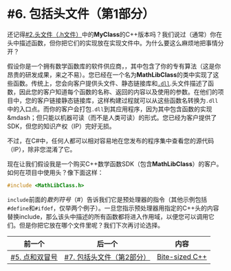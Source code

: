 # #6. 包括头文件（第1部分）

还记得[#2.头文件（.h文件）](002.md)中的**MyClass**的C++版本吗？我们说过（通常）你在头中描述函数，但你把它们的实现放在实现文件中。为什么要这么麻烦地把事情分开？

假设你是一个拥有数学函数库的软件供应商，，其中包含了你的专有算法（这是你昂贵的研发成果，来之不易）。您已经在一个名为**MathLibClass**的类中实现了这些函数。传统上，您会向客户提供头文件、静态链接库和[`.dll`](https://docs.microsoft.com/windows/win32/dlls/dynamic-link-libraries).头文件描述了函数，因此您的客户知道每个函数的名称、返回的内容以及使用的参数。在他们的项目中，您的客户链接静态链接库，这样构建过程就可以从这些函数名转换为`.dll`中的入口点。而你的客户会打包`.dll`到其应用程序，因为其中包含函数的实现&amp;mdash；但只能以机器可读（而不是人类可读）的形式。您已经为客户提供了SDK，但您的知识产权（IP）完好无损。

不过，在C#中，任何人都可以相对容易地在您发布的程序集中查看您的源代码（IP），除非您混淆了它。

现在让我们假设我是一个购买C++数学函数SDK（包含**MathLibClass**）的客户。如何在项目中使用头？像下面这样：

```cpp
#include <MathLibClass.h>
```

`include`前面的*散列符号*（#）告诉我们它是预处理器的指令（其他示例包括`#define`和`#ifdef`，仅举两个例子）。一旦您指示预处理器用指定的C++头的内容替换include，那么该头中描述的所有函数都将进入作用域，以便您可以调用它们。但是你把它放在哪个文件里呢？我们下次再讨论选择。

|前一个|后一个|内容|
|-|-|-|
|[#5. 点和双冒号](005.md)|[#7. 包括头文件（第2部分）](007.md)|[Bite-sized C++](../../README.md)|
